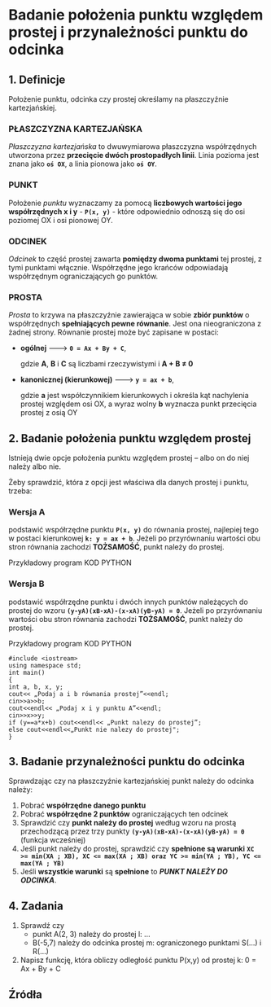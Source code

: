 # Badanie położenia punktu względem prostej i przynależności punktu do odcinka

## 1. Definicje 
Położenie punktu, odcinka czy prostej określamy na płaszczyźnie kartezjańskiej.  

### PŁASZCZYZNA KARTEZJAŃSKA
*Płaszczyzna kartezjańska* to dwuwymiarowa płaszczyzna współrzędnych utworzona przez **przecięcie dwóch prostopadłych linii**. Linia pozioma jest znana jako **```oś OX```**, a linia pionowa jako **```oś OY```**.

### PUNKT
Położenie *punktu* wyznaczamy za pomocą **liczbowych wartości jego współrzędnych x i y** - **```P(x, y)```** - które odpowiednio odnoszą się do osi poziomej OX i osi pionowej OY. 


### ODCINEK
*Odcinek* to część prostej zawarta **pomiędzy dwoma punktami** tej prostej, z tymi punktami włącznie. Współrzędne jego krańców odpowiadają współrzędnym ograniczających go punktów. 

### PROSTA
*Prosta* to krzywa na płaszczyźnie zawierająca w sobie **zbiór punktów** o współrzędnych **spełniających pewne równanie**. Jest ona nieograniczona z żadnej strony. 
Równanie prostej może być zapisane w postaci: 
- **ogólnej** --->   **```0 = Ax + By + C```**,

    gdzie **A**, **B** i **C** są liczbami rzeczywistymi i **A + B ≠ 0**

- **kanonicznej (kierunkowej)** --->   **```y = ax + b```**,

    gdzie **a** jest współczynnikiem kierunkowych i określa kąt nachylenia prostej względem osi OX, a wyraz wolny **b** wyznacza punkt przecięcia prostej z osią OY


## 2. Badanie położenia punktu względem prostej 
Istnieją dwie opcje położenia punktu względem prostej – albo on do niej należy albo nie. 

Żeby sprawdzić, która z opcji jest właściwa dla danych prostej i punktu, trzeba: 

### Wersja A 
podstawić współrzędne punktu **```P(x, y)```** do równania prostej, najlepiej tego w postaci kierunkowej **```k: y = ax + b```**. 
Jeżeli po przyrównaniu wartości obu stron równania zachodzi **TOŻSAMOŚĆ**, punkt należy do prostej.

Przykładowy program 
KOD PYTHON 

### Wersja B
podstawić współrzędne punktu i dwóch innych punktów należących do prostej do wzoru 
**```(y-yA)(xB-xA)-(x-xA)(yB-yA) = 0```**.
Jeżeli po przyrównaniu wartości obu stron równania zachodzi **TOŻSAMOŚĆ**, punkt należy do prostej.

Przykładowy program 
KOD PYTHON
```
#include <iostream> 
using namespace std; 
int main() 
{
int a, b, x, y; 
cout<< „Podaj a i b równania prostej”<<endl; 
cin>>a>>b; 
cout<<endl<< „Podaj x i y punktu A”<<endl; 
cin>>x>>y; 
if (y==a*x+b) cout<<endl<< „Punkt nalezy do prostej”; 
else cout<<endl<<„Punkt nie nalezy do prostej";
}
```

## 3. Badanie przynależności punktu do odcinka 
Sprawdzając czy na płaszczyźnie kartezjańskiej punkt należy do odcinka należy: 
1.	Pobrać **współrzędne danego punktu**
2.	Pobrać **współrzędne 2 punktów** ograniczających ten odcinek
3.	Sprawdzić czy **punkt należy do prostej** według wzoru na prostą przechodzącą przez trzy punkty **```(y-yA)(xB-xA)-(x-xA)(yB-yA) = 0```** (funkcja wcześniej)
4.	Jeśli punkt należy do prostej, sprawdzić czy **spełnione są warunki** **```XC >= min(XA ; XB), XC <= max(XA ; XB) oraz YC >= min(YA ; YB), YC <= max(YA ; YB) ```**
5.	Jeśli **wszystkie warunki** są **spełnione** to ***PUNKT NALEŻY DO ODCINKA***.

## 4. Zadania 
1. Sprawdź czy
   * punkt A(2, 3) należy do prostej l: ...
   * B(-5,7) należy do odcinka prostej m: ograniczonego punktami S(...) i R(...)
4. Napisz funkcję, która obliczy odległość punktu P(x,y) od prostej k: 0 = Ax + By + C

## Źródła 
